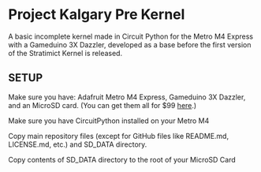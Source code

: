 # Project Kalgary Pre Kernel
A basic incomplete kernel made in Circuit Python for the Metro M4 Express with a Gameduino 3X Dazzler, developed as a base before the first
version of the Stratimict Kernel is released.

## SETUP
Make sure you have: Adafruit Metro M4 Express, Gameduino 3X Dazzler, and an MicroSD card. (You can get them all for $99 [here](https://www.crowdsupply.com/excamera/gameduino-3x-dazzler/).)

Make sure you have CircuitPython installed on your Metro M4

Copy main repository files (except for GitHub files like README.md, LICENSE.md, etc.) and SD_DATA directory.

Copy contents of SD_DATA directory to the root of your MicroSD Card
